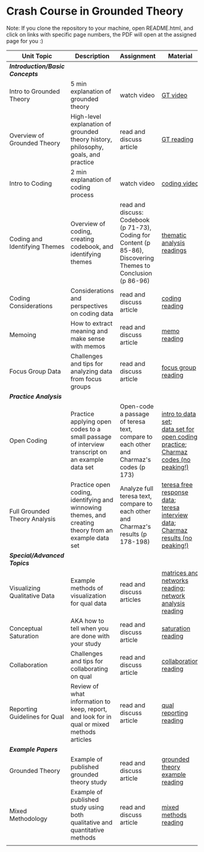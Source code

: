 # Crash Course in Grounded Theory

Note: If you clone the repository to your machine, open README.html, and click on links with specific page numbers, the PDF will open at the assigned page for you :)

| Unit                     Topic                         | Description                                                                                          | Assignment                                                                                                     | Material                                                                                                                                                                                                                                                                        |
|--------------------------------------------------------|------------------------------------------------------------------------------------------------------|----------------------------------------------------------------------------------------------------------------|---------------------------------------------------------------------------------------------------------------------------------------------------------------------------------------------------------------------------------------------------------------------------------|
| ***Introduction/Basic Concepts***                                   |                                                                                                      |                                                                                                                |                                                                                                                                                                                                                                                                                 |
|                          Intro to Grounded Theory      | 5 min explanation of grounded theory                                                                 | watch video                                                                                                    | [GT video](https://www.youtube.com/watch?v=tirZ7ktPW64)                                                                                                                                                                                                                         |
|                          Overview of Grounded Theory   | High-level explanation of grounded theory history, philosophy, goals, and practice                   | read and discuss article                                                                                       | [GT reading](./readings/grounded_theory_intro.pdf)                                                                                                                                                                                                                              |
|                          Intro to Coding               | 2 min explanation of coding process                                                                  | watch video                                                                                                    | [coding video](https://www.youtube.com/watch?v=6_gZuEm3Op0)                                                                                                                                                                                                                     |
|                          Coding and Identifying Themes | Overview of coding, creating codebook, and identifying themes                                        | read and discuss: Codebook (p 71-73), Coding for Content (p 85-86), Discovering Themes to Conclusion (p 86-96) | <a target="_blank" href="./readings/applied_thematic_analysis.pdf#page=71">thematic analysis readings</a>                                                                                                                                                                                                            |
|                          Coding Considerations         | Considerations and perspectives on coding data                                                       | read and discuss article                                                                                       | [coding reading](./readings/coding_considerations.pdf)                                                                                                                                                                                                                          |
|                          Memoing                       | How to extract meaning and make sense with memos                                                     | read and discuss article                                                                                       | [memo reading](./readings/memoing.pdf)                                                                                                                                                                                                                                          |
|                          Focus Group Data              | Challenges and tips for analyzing data from focus groups                                             | read and discuss article                                                                                       | [focus group reading](./readings/analyzing_focus_groups.pdf)                                                                                                                                                                                                                    |
| ***Practice Analysis***                                      |                                                                                                      |                                                                                                                |                                                                                                                                                                                                                                                                                 |
|                          Open Coding                   | Practice applying open codes to a small passage of interview transcript on an example data set       | Open-code a passage of teresa text, compare to each other and Charmaz's codes (p 173)                          | [intro to data set](./practice_analysis/teresa_texts/background_dont_code.pdf); <br> [data set for open coding practice](./practice_analysis/teresa_texts/open_code_practice.pdf); <br> <a target="_blank" href="./readings/five_ways_of_doing_qual.pdf#page=187">Charmaz codes (no peaking!)</a>                                            |
|                          Full Grounded Theory Analysis | Practice open coding, identifying and winnowing themes, and creating theory from an example data set | Analyze full teresa text, compare to each other and Charmaz's results (p 178-198)                              | [teresa free response data](./practice_analysis/teresa_texts/full_analysis_practice/teresa_free_response.pdf); <br> [teresa interview data](./practice_analysis/teresa_texts/full_analysis_practice/teresa_interview.pdf); <br> <a target="_blank" href="./readings/five_ways_of_doing_qual.pdf#page=190">Charmaz results (no peaking!)</a> |
| ***Special/Advanced Topics***                                |                                                                                                      |                                                                                                                |                                                                                                                                                                                                                                                                                 |
|                          Visualizing Qualitative Data  | Example methods of visualization for qual data                                                       | read and discuss articles                                                                                      | [matrices and networks reading](./readings/mats_networks.pdf); <br> [network analysis reading](./readings/network_qual.pdf)                                                                                                                                                          |
|                          Conceptual Saturation         | AKA how to tell when you are done with your study                                                    | read and discuss article                                                                                       | [saturation reading](./readings/saturation.pdf)                                                                                                                                                                                                                                 |
|                          Collaboration                 | Challenges and tips for collaborating on qual                                                        | read and discuss article                                                                                       | [collaboration reading](./readings/collaboration.pdf)                                                                                                                                                                                                                            |
|                          Reporting Guidelines for Qual | Review of what information to keep, report, and look for in qual or mixed methods articles           | read and discuss article                                                                                       | [qual reporting reading](./readings/reporting_guidelines.pdf)                                                                                                                                                                                                                    |
| ***Example Papers***                                         |                                                                                                      |                                                                                                                |                                                                                                                                                                                                                                                                                 |
|                          Grounded Theory               | Example of published grounded theory study                                                           | read and discuss article                                                                                       | [grounded theory example reading](./readings/example_qual.pdf)                                                                                                                                                                                                                  |
|                          Mixed Methodology             | Example of published study using both qualitative and quantitative methods                           | read and discuss article                                                                                       | [mixed methods reading](./readings/example_mixed_methods.pdf)                                                                                                                                                                                                                   |
|                                                        |                                                                                                      |                                                                                                                |                                                                                                                                                                                                                                                                                 |

